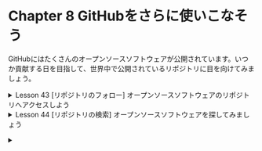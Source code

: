# Chapter 8 GitHubをさらに使いこなそう

GitHubにはたくさんのオープンソースソフトウェアが公開されています。いつか貢献する日を目指して、世界中で公開されているリポジトリに目を向けてみましょう。

<details><summary>Lesson 43 [リポジトリのフォロー] オープンソースソフトウェアのリポジトリへアクセスしよう</summary>

GitHubは世界中の開発者が利用しており、多くのリポジトリを見たり開発に参加したりできます。ここからは世界中の開発者が公開しているリポジトリへアクセスして、オープンソースの世界の広がりを体感してみましょう。
- GitHubでは多くのリポジトリが公開されている
    
    GitHubは2021年12月時点で7300万人以上のユーザーがおり、世界中の開発者に利用されています( https://github.com/about )。開発者はGitHubを通じてさまざまなオープンソースソフトウェア(OSS)の開発に参加したり、設計やソースコートを確認したりできます。
    
    本書で学んでいる「Git」もOSSのうちの1つです。GitHubのGitのリポジトリへアクセスしてみてください。ここではGitのソースコードやこれまでのコミット、リリースバージョンなど、さまざまな情報を確認できます。「contributors」(貢献者)はmasterブランチにコミットが取り込まれた人数を示しており、1000人以上の開発者がGitの開発に貢献しているということがわかります。

- リポジトリをフォローしよう
    
    リポジトリの右上に[Watch][Star]のボタンがあります。[Watch]をクリックすると、そのリポジトリでプルリクエストがマージされた時など、リポジトリの更新情報がアクティビティー(活動)として通知されるようになります。
    
    アクティビティーはGitHubのトップページ([ https://github.com ]( https://github.com ))かNotificationsのページ([ https://github.com/notifications ]( https://github.com/notifications ))で確認できます。[Star]のボタンを押すとユーザーページの[Star]タブにリポジトリをリスト化できます。
    
    リポジトリについている「Star」の数はリポジトリの注目度の高さを示しており、例えばGitHubのトレンドリポジトリのランキング([ https://github.com/trending ]( https://github.com/trending ))は「Star」の数をもとに集計されています。
### 用語
- **OSS**：オープンソースソフトウェアのこと。OSS（オープンソースソフトウェア（Open Source Software））とは、ソースコードが公開されており、無償で誰でも自由に改変、再配布が可能なソフトウェアのことです。OSSは特定の企業でなく、有志によって組織されたコミュニティなどで開発されていることが多く、開発にはプログラマが参加しています。OSSは基本的に自由に使えるためソースコードを見て仕組みを学習することができ、一部を修正して改良したソフトウェアを開発することが出来ます。
- (GitHub上の)**contributors**：貢献者。masterブランチにコミットが取り込まれた人数を示している。
- (GitHub上の)**Releases**：これまでのリリースバージョンを確認できる。
- (GitHub上の)**Watch**：そのリポジトリでプルリクエストがマージされて時など、リポジトリの更新情報がアクティビティー(活動)として通知されるようになる。
- (GitHub上の)**Star**：Starの数はリポジトリの注目度の高さを示しており、GitHubのトレンドリポジトリのランキングはStarの数をもとに集計されている。</details>


<details><summary>Lesson 44 [リポジトリの検索] オープンソースソフトウェアを探してみましょう</summary>

OSSの探し方を紹介します。自分が普段使っているツールやプログラミング言語に関係があるリポジトリを探してみましょう。興味があるリポジトリを見つけたら、後からアクセスしやすいよう「Star」を付けていくことをオススメします。
- 検索ボックスを使ってリポジトリを探そう
    
    目的のOSSがあるなら、サイトの左上の検索ボックスでキーワードを検索できます。
    
    検索ボックスに「git」と入力してみましょう。「git」のキーワードに関連があるリポジトリの一覧が表示されます。
    
    前のLessonで紹介したGitのリポジトリが検索結果の一番上に表示されています。使っているツールやフレームワークのソースコードがGitHubで公開されていないか、調べてみましょう。

- 検索ボックスにキーワードを入力する
  ※「All GitHub」と表示されている結果をクリックすると、GitHub上の全てのリポジトリから検索できます。
- 人気のリポジトリを探そう
    
    検索ボックスでは、キーワードの他にも、「Star」がたくさん付いている注目度の高いリポジトリを探すこともできます。
    
    検索ボックスに「stars:>=10000」と入力してみると、「Star」が10000個以上ついているリポジトリが表示されます。
    
    「stars:>=10000 git」のようなキーワードを付けた検索や、「stars:>=10000 language:java」のように「language:」と付けて特定のプログラミング言語に絞った検索もできます。
    
    興味のあるキーワードやよく利用しているプログラミング言語と合わせて検索をかけてみましょう。他にも、リポジトリが作成された日付やフォークされた数など、多くの検索方法が提供されているので、ぜひ調べてみてください( [ https://help.github.com/articles/searching-for-repositories/ ]( https://help.github.com/articles/searching-for-repositories/ ) )。
- **ワンポイント** トレンドのリポジトリを見てみよう
    
    サイト上部の[Explore]というリンクを押してみましょう。ここでは、みなさんが興味を持ちそうなリポジトリやトレンドのリポジトリが紹介されています。「Trending repositories」は初期設定で1週間のトレンドが表示されていますが、プルダウンメニューで今日や1カ月間のトレンドに切り替えることもできます。
### 用語
プルダウンメニュー：コンピューターのアプリケーションソフトのメニューバーで、特定の位置をマウスでクリックすると、その機能に関連したメニューが垂れ下がるように表示されるコマンドの一覧表。 ドロップダウンメニュー。 プルダウンリスト。</details>


<details><summary>
